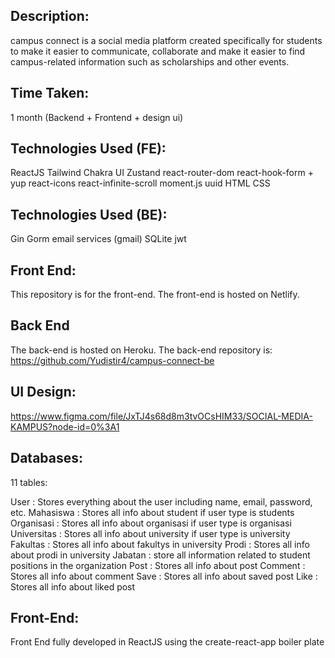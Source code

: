 ## Description:
campus connect is a social media platform created specifically for students to make it easier to communicate, collaborate and make it easier to find campus-related information such as scholarships and other events.

## Time Taken:
1 month (Backend + Frontend + design ui)

## Technologies Used (FE):
ReactJS
Tailwind 
Chakra UI
Zustand
react-router-dom
react-hook-form + yup
react-icons
react-infinite-scroll
moment.js
uuid
HTML
CSS

## Technologies Used (BE):
Gin
Gorm
email services (gmail)
SQLite
jwt

## Front End:
This repository is for the front-end. The front-end is hosted on Netlify.

## Back End
The back-end is hosted on Heroku. The back-end repository is: https://github.com/Yudistir4/campus-connect-be

## UI Design:
https://www.figma.com/file/JxTJ4s68d8m3tvOCsHIM33/SOCIAL-MEDIA-KAMPUS?node-id=0%3A1

## Databases:
11 tables:

User        : Stores everything about the user including name, email, password, etc.
Mahasiswa   : Stores all info about student if user type is students
Organisasi  : Stores all info about organisasi if user type is organisasi
Universitas : Stores all info about university if user type is university
Fakultas    : Stores all info about fakultys in university 
Prodi       : Stores all info about prodi in university
Jabatan     : store all information related to student positions in the organization
Post        : Stores all info about post
Comment     : Stores all info about comment
Save        : Stores all info about saved post 
Like        : Stores all info about liked post 

 
## Front-End:
Front End fully developed in ReactJS using the create-react-app boiler plate
